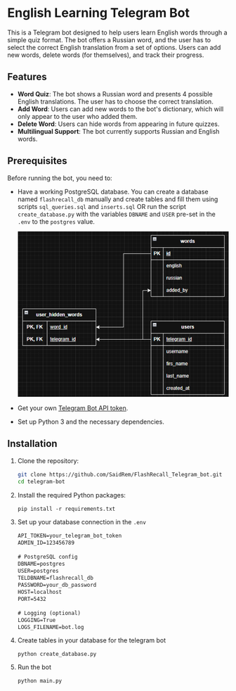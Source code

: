 # English Learning Telegram Bot

This is a Telegram bot designed to help users learn English words through a simple quiz format. The bot offers a Russian word, and the user has to select the correct English translation from a set of options. Users can add new words, delete words (for themselves), and track their progress.

## Features

- **Word Quiz**: The bot shows a Russian word and presents 4 possible English translations. The user has to choose the correct translation.
- **Add Word**: Users can add new words to the bot's dictionary, which will only appear to the user who added them.
- **Delete Word**: Users can hide words from appearing in future quizzes.
- **Multilingual Support**: The bot currently supports Russian and English words.

## Prerequisites

Before running the bot, you need to:

- Have a working PostgreSQL database. You can create a database named `flashrecall_db` manually and create tables and fill them using scripts `sql_queries.sql` and `inserts.sql` OR run the script `create_database.py` with the variables `DBNAME` and `USER` pre-set in the `.env` to the `postgres` value.


   ![Scheme of DB](https://github.com/SaidRem/FlashRecall_Telegram_bot/blob/master/Scheme_of_database.png)

- Get your own [Telegram Bot API token](https://core.telegram.org/bots#botfather).
- Set up Python 3 and the necessary dependencies.

## Installation

1. Clone the repository:

   ```bash
   git clone https://github.com/SaidRem/FlashRecall_Telegram_bot.git
   cd telegram-bot
   ```

2. Install the required Python packages:

   ```
   pip install -r requirements.txt
   ```

3. Set up your database connection in the `.env`

   ```
   API_TOKEN=your_telegram_bot_token
   ADMIN_ID=123456789

   # PostgreSQL config
   DBNAME=postgres
   USER=postgres
   TELDBNAME=flashrecall_db
   PASSWORD=your_db_password
   HOST=localhost
   PORT=5432

   # Logging (optional)
   LOGGING=True
   LOGS_FILENAME=bot.log

   ```
5. Create tables in your database for the telegram bot

   ```
   python create_database.py
   ```
4. Run the bot
   ```
   python main.py
   ```
